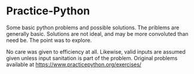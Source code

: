# Practice-Python
Some basic python problems and possible solutions. The priblems are generally basic. Solutions are not ideal, and may be more convoluted than need be. The point was to explore.

No care was given to efficiency at all. Likewise, valid inputs are assumed given unless input sanitation is part of the problem.
Original problems available at https://www.practicepython.org/exercises/

